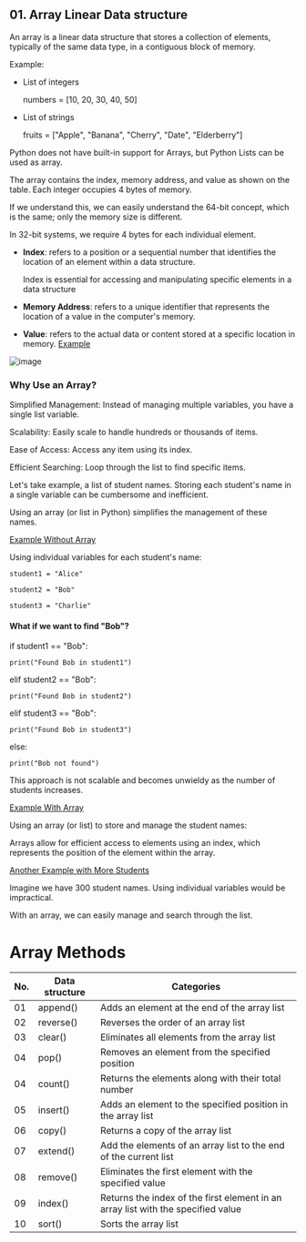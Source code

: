 ## 01. Array Linear Data structure

An array is a linear data structure that stores a collection of elements, typically of the same data type, in a contiguous block of memory.

Example: 

 - List of integers

   numbers = [10, 20, 30, 40, 50]

 - List of strings

   fruits = ["Apple", "Banana", "Cherry", "Date", "Elderberry"]

  Python does not have built-in support for Arrays, but Python Lists can be used as array.
  
  The array contains the index, memory address, and value as shown on the table. Each integer occupies 4 bytes of memory. 
  
  If we understand this, we can easily understand the 64-bit concept, which is the same; only the memory size is different. 
  
  In 32-bit systems, we require 4 bytes for each individual element.
 
 - **Index**: refers to a position or a sequential number that identifies the location of an element within a data structure. 
            
   Index is essential for accessing and manipulating specific elements in a data structure

 - **Memory Address**: refers to a unique identifier that represents the location of a value in the computer's memory.
 
 - **Value**:  refers to the actual data or content stored at a specific location in memory. [Example]()
 
![image](https://github.com/user-attachments/assets/7a168360-cd23-4782-92ad-364e7847219f)

### Why Use an Array?

Simplified Management: Instead of managing multiple variables, you have a single list variable.

Scalability: Easily scale to handle hundreds or thousands of items.

Ease of Access: Access any item using its index.

Efficient Searching: Loop through the list to find specific items.

Let's take example, a list of student names. Storing each student's name in a single variable can be cumbersome and inefficient. 

Using an array (or list in Python) simplifies the management of these names.

[Example Without Array]()

Using individual variables for each student's name:
    
    student1 = "Alice"
    
    student2 = "Bob"
    
    student3 = "Charlie"

#### What if we want to find "Bob"?
  
  if student1 == "Bob":
  
    print("Found Bob in student1")
    
  elif student2 == "Bob":
  
    print("Found Bob in student2")
    
  elif student3 == "Bob":
  
    print("Found Bob in student3")
    
  else:
  
    print("Bob not found")
    
This approach is not scalable and becomes unwieldy as the number of students increases.

[Example With Array]()

Using an array (or list) to store and manage the student names:

Arrays allow for efficient access to elements using an index, which represents the position of the element within the array.

[Another Example with More Students]()

Imagine we have 300 student names. Using individual variables would be impractical.

With an array, we can easily manage and search through the list.

# Array Methods

   |No.  |Data structure           | Categories|
   |-----|--------------------------------|---------------------|
   |01   |append()|Adds an element at the end of the array list|
   |02   |reverse()|Reverses the order of an array list|
   |03   |clear()|Eliminates all elements from the array list|
   |04   |pop()|Removes an element from the specified position|
   |04   |count()|Returns the elements along with their total number|
   |05   |insert()|Adds an element to the specified position in the array list|
   |06   |copy()|Returns a copy of the array list|
   |07   |extend()|Add the elements of an array list to the end of the current list|
   |08   |remove()|Eliminates the first element with the specified value|
   |09   | index()|Returns the index of the first element in an array list with the specified value|
   |10   | sort()|Sorts the array list|
